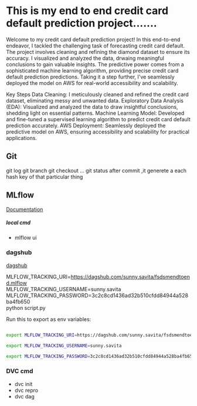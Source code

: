 # This is my end to end credit card default prediction project.......
Welcome to my credit card default prediction project! In this end-to-end endeavor, I tackled the challenging task of forecasting credit card default. The project involves cleaning and refining the diamond dataset to ensure its accuracy. I visualized and analyzed the data, drwaing meaningful conclusions to gain valuable insights. The predictive power comes from a sophisticated machine learning algorithm, providing precise credit card default prediction predictions. Taking it a step further, I've seamlessly deployed the model on AWS for real-world accessibility and scalability.

Key Steps
Data Cleaning: I meticulously cleaned and refined the credit card dataset, eliminating messy and unwanted data.
Exploratory Data Analysis (EDA): Visualized and analyzed the data to draw insightful conclusions, shedding light on essential patterns.
Machine Learning Model: Developed and fine-tuned a supervised learning algorithm to predict credit card default prediction accurately.
AWS Deployment: Seamlessly deployed the predictive model on AWS, ensuring accessibility and scalability for practical applications.













## Git
git log
git branch
git checkout ...
git status
after commit ,it generete a each hash key of that particular thing






## MLflow

[Documentation](https://mlflow.org/docs/latest/index.html)


##### local cmd
- mlflow ui

### dagshub
[dagshub](https://dagshub.com/)

MLFLOW_TRACKING_URI=https://dagshub.com/sunny.savita/fsdsmendtoend.mlflow \
MLFLOW_TRACKING_USERNAME=sunny.savita \
MLFLOW_TRACKING_PASSWORD=3c2c8cd1436ad32b510cfdd84944a528ba4fb650 \
python script.py

Run this to export as env variables:

```bash

export MLFLOW_TRACKING_URI=https://dagshub.com/sunny.savita/fsdsmendtoend.mlflow

export MLFLOW_TRACKING_USERNAME=sunny.savita

export MLFLOW_TRACKING_PASSWORD=3c2c8cd1436ad32b510cfdd84944a528ba4fb650

```


### DVC cmd
- dvc init
- dvc repro
- dvc dag
